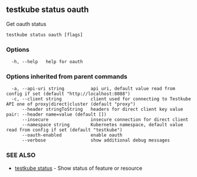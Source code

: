 
<head>
  <meta name="og:type" content="reference-doc" />
</head>

## testkube status oauth

Get oauth status

```
testkube status oauth [flags]
```

### Options

```
  -h, --help   help for oauth
```

### Options inherited from parent commands

```
  -a, --api-uri string          api uri, default value read from config if set (default "http://localhost:8088")
  -c, --client string           client used for connecting to Testkube API one of proxy|direct|cluster (default "proxy")
      --header stringToString   headers for direct client key value pair: --header name=value (default [])
      --insecure                insecure connection for direct client
      --namespace string        Kubernetes namespace, default value read from config if set (default "testkube")
      --oauth-enabled           enable oauth
      --verbose                 show additional debug messages
```

### SEE ALSO

* [testkube status](testkube_status.md)	 - Show status of feature or resource

